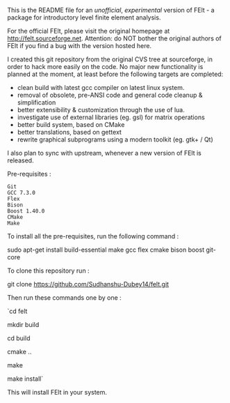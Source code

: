 This is the README file for an _unofficial_, _experimental_ version of
FElt - a package for introductory level finite element analysis.


For the official FElt, please visit the original homepage at
http://felt.sourceforge.net. Attention: do NOT bother the original
authors of FElt if you find a bug with the version hosted here.


I created this git repository from the original CVS tree at
sourceforge, in order to hack more easily on the code.  No major new
functionality is planned at the moment, at least before the following
targets are completed:

- clean build with latest gcc compiler on latest linux system.
- removal of obsolete, pre-ANSI code and general code cleanup & simplification
- better extensibility & customization through the use of lua.
- investigate use of external libraries (eg. gsl) for matrix operations
- better build system, based on CMake
- better translations, based on gettext
- rewrite graphical subprograms using a modern toolkit (eg. gtk+ / Qt)


I also plan to sync with upstream, whenever a new version of FElt is released.

Pre-requisites :

    Git
    GCC 7.3.0
    Flex
    Bison
    Boost 1.40.0
    CMake
    Make

To install all the pre-requisites, run the following command :

sudo apt-get install build-essential make gcc flex cmake bison boost git-core

To clone this repository run :

git clone https://github.com/Sudhanshu-Dubey14/felt.git 

Then run these commands one by one :

`cd felt

mkdir build

cd build

cmake ..

make

make install`

This will install FElt in your system.
